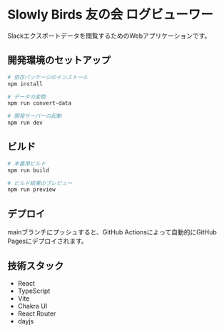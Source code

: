 # Slowly Birds 友の会 ログビューワー

Slackエクスポートデータを閲覧するためのWebアプリケーションです。

## 開発環境のセットアップ

```bash
# 依存パッケージのインストール
npm install

# データの変換
npm run convert-data

# 開発サーバーの起動
npm run dev
```

## ビルド

```bash
# 本番用ビルド
npm run build

# ビルド結果のプレビュー
npm run preview
```

## デプロイ

mainブランチにプッシュすると、GitHub Actionsによって自動的にGitHub Pagesにデプロイされます。

## 技術スタック

- React
- TypeScript
- Vite
- Chakra UI
- React Router
- dayjs
